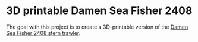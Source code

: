 # 3D printable Damen Sea Fisher 2408

The goal with this project is to create a 3D-printable version of the [Damen Sea Fisher 2408 stern trawler](http://products.damen.com/en/ranges/sea-fisher/sea-fisher-2408-stern-trawler).
